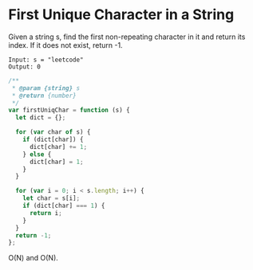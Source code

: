 # First Unique Character in a String

Given a string s, find the first non-repeating character in it and return its index. If it does not exist, return -1.

```
Input: s = "leetcode"
Output: 0
```

```js
/**
 * @param {string} s
 * @return {number}
 */
var firstUniqChar = function (s) {
  let dict = {};

  for (var char of s) {
    if (dict[char]) {
      dict[char] += 1;
    } else {
      dict[char] = 1;
    }
  }

  for (var i = 0; i < s.length; i++) {
    let char = s[i];
    if (dict[char] === 1) {
      return i;
    }
  }
  return -1;
};
```

O(N) and O(N).
